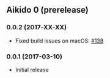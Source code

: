 ## Aikido 0 (prerelease)

### 0.0.2 (2017-XX-XX)

  * Fixed build issues on macOS: [#138](https://github.com/dartsim/dart/pull/138)

### 0.0.1 (2017-03-10)

  * Initial release

